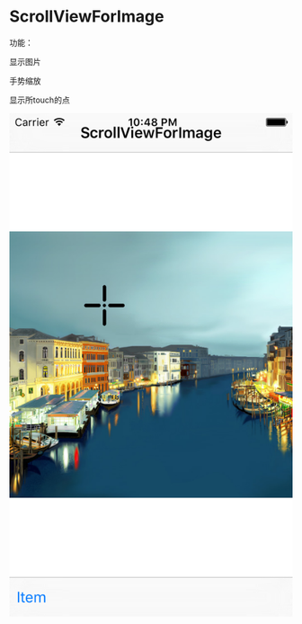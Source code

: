 # ScrollViewForImage

功能：

  显示图片

  手势缩放
  
  显示所touch的点

![Alt text](https://github.com/edokonan/ScrollViewForImage/blob/master/Screenshots/1.png)
